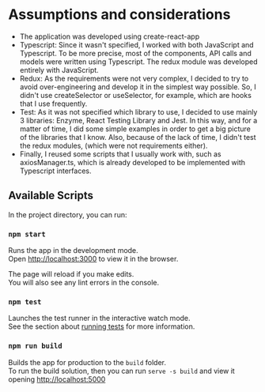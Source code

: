 # Assumptions and considerations
* The application was developed using create-react-app
* Typescript: Since it wasn't specified, I worked with both JavaScript and Typescript. To be more precise, most of the components, API calls and models were written using Typescript. The redux module was developed entirely with JavaScript.
* Redux: As the requirements were not very complex, I decided to try to avoid over-engineering and develop it in the simplest way possible. So, I didn't use createSelector or useSelector, for example, which are hooks that I use frequently.
* Test: As it was not specified which library to use, I decided to use mainly 3 libraries: Enzyme, React Testing Library and Jest. In this way, and for a matter of time, I did some simple examples in order to get a big picture of the libraries that I know. Also, because of the lack of time, I didn't test the redux modules, (which were not requirements either).
* Finally, I reused some scripts that I usually work with, such as axiosManager.ts, which is already developed to be implemented with Typescript interfaces.

## Available Scripts

In the project directory, you can run:

### `npm start`

Runs the app in the development mode.\
Open [http://localhost:3000](http://localhost:3000) to view it in the browser.

The page will reload if you make edits.\
You will also see any lint errors in the console.

### `npm test`

Launches the test runner in the interactive watch mode.\
See the section about [running tests](https://facebook.github.io/create-react-app/docs/running-tests) for more information.

### `npm run build`

Builds the app for production to the `build` folder.\
To run the build solution, then you can run `serve -s build` and view it opening [http://localhost:5000](http://localhost:5000)
